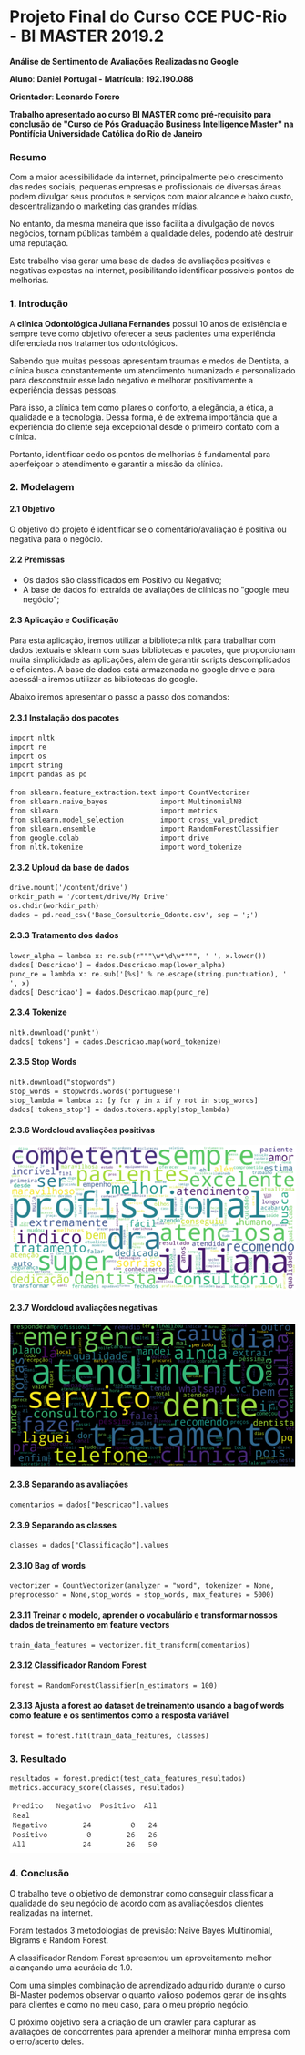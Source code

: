 # Projeto Final do Curso CCE PUC-Rio - BI MASTER 2019.2

**Análise de Sentimento de Avaliações Realizadas no Google**

**Aluno**: **Daniel Portugal** **-** **Matrícula**: **192.190.088**

**Orientador**: **Leonardo Forero**

**Trabalho apresentado ao curso BI MASTER como pré-requisito para conclusão de "Curso de Pós Graduação Business Intelligence Master" na Pontifícia Universidade Católica do Rio de Janeiro**


### **Resumo**

Com a maior acessibilidade da internet, principalmente pelo crescimento das redes sociais, pequenas empresas e profissionais de diversas áreas podem divulgar seus produtos e serviços com maior alcance e baixo custo, descentralizando o marketing das grandes mídias.

No entanto, da mesma maneira que isso facilita a divulgação de novos negócios, tornam públicas também a qualidade deles, podendo até destruir uma reputação.  

Este trabalho visa gerar uma base de dados de avaliações positivas e negativas expostas na internet, posibilitando identificar possíveis pontos 
de melhorias.

### **1. Introdução**

A **clínica Odontológica Juliana Fernandes** possui 10 anos de existência e sempre teve como objetivo oferecer a seus pacientes uma experiência diferenciada nos tratamentos odontológicos. 

Sabendo que muitas pessoas apresentam traumas e medos de Dentista, a clínica busca constantemente um atendimento humanizado e personalizado para desconstruir esse lado negativo e melhorar positivamente a experiência dessas pessoas. 

Para isso, a clínica tem como pilares o conforto, a elegância, a ética, a qualidade e a tecnologia. Dessa forma, é de extrema importância que a experiência do cliente seja excepcional desde o primeiro contato com a clínica. 

Portanto, identificar cedo os pontos de melhorias é fundamental para aperfeiçoar o atendimento e garantir a missão da clínica. 

### **2. Modelagem**

#### **2.1 Objetivo**

O objetivo do projeto é identificar se o comentário/avaliação é positiva ou negativa para o negócio.

#### **2.2 Premissas**

- Os dados são classificados em Positivo ou Negativo;
- A base de dados foi extraída de avaliações de clínicas no "google meu negócio";

#### **2.3 Aplicação e Codificação** 

Para esta aplicação, iremos utilizar a biblioteca nltk para trabalhar com dados textuais e sklearn com suas bibliotecas e pacotes, que proporcionam muita simplicidade as aplicações, além de garantir scripts descomplicados e eficientes. A base de dados está armazenada no google drive e para acessál-a iremos utilizar as bibliotecas do google.

Abaixo iremos apresentar o passo a passo dos comandos:

#### **2.3.1 Instalação dos pacotes** 

    import nltk
    import re
    import os
    import string
    import pandas as pd    

    from sklearn.feature_extraction.text import CountVectorizer
    from sklearn.naive_bayes             import MultinomialNB
    from sklearn                         import metrics
    from sklearn.model_selection         import cross_val_predict
    from sklearn.ensemble                import RandomForestClassifier
    from google.colab                    import drive
    from nltk.tokenize                   import word_tokenize

#### **2.3.2 Uploud da base de dados** 

    drive.mount('/content/drive')
    orkdir_path = '/content/drive/My Drive'
    os.chdir(workdir_path)
    dados = pd.read_csv('Base_Consultorio_Odonto.csv', sep = ';')

#### **2.3.3 Tratamento dos dados** 

    lower_alpha = lambda x: re.sub(r"""\w*\d\w*""", ' ', x.lower())
    dados['Descricao'] = dados.Descricao.map(lower_alpha)
    punc_re = lambda x: re.sub('[%s]' % re.escape(string.punctuation), ' ', x)
    dados['Descricao'] = dados.Descricao.map(punc_re)
    
#### **2.3.4 Tokenize**     

    nltk.download('punkt')
    dados['tokens'] = dados.Descricao.map(word_tokenize)

#### **2.3.5 Stop Words**     

    nltk.download("stopwords")
    stop_words = stopwords.words('portuguese')
    stop_lambda = lambda x: [y for y in x if y not in stop_words]
    dados['tokens_stop'] = dados.tokens.apply(stop_lambda)

#### **2.3.6 Wordcloud avaliações positivas** 

![Wordcloud](https://github.com/danielportugalHTW/PROJ_BI_MASTER/blob/main/positive.PNG)

#### **2.3.7 Wordcloud avaliações negativas**  

![Wordcloud](https://github.com/danielportugalHTW/PROJ_BI_MASTER/blob/main/negative.PNG)

#### **2.3.8 Separando as avaliações**  

    comentarios = dados["Descricao"].values

#### **2.3.9 Separando as classes**  

    classes = dados["Classificação"].values
    
#### **2.3.10 Bag of words**      

    vectorizer = CountVectorizer(analyzer = "word", tokenizer = None, preprocessor = None,stop_words = stop_words, max_features = 5000)

#### **2.3.11 Treinar o modelo, aprender o vocabulário e transformar nossos dados de treinamento em feature vectors**    

    train_data_features = vectorizer.fit_transform(comentarios)    
    
#### **2.3.12 Classificador Random Forest**        

    forest = RandomForestClassifier(n_estimators = 100)
    
 #### **2.3.13 Ajusta a forest ao dataset de treinamento usando a bag of words como feature e os sentimentos como a resposta variável**   
 
    forest = forest.fit(train_data_features, classes)
    
### **3. Resultado**     

    resultados = forest.predict(test_data_features_resultados)
    metrics.accuracy_score(classes, resultados)
    
![Confusion](https://github.com/danielportugalHTW/PROJ_BI_MASTER/blob/main/confusion.PNG)
    
### **4. Conclusão**         

O trabalho teve o objetivo de demonstrar como conseguir classificar a qualidade do seu negócio de acordo com as avaliaçõesdos clientes realizadas na internet.

Foram testados 3 metodologias de previsão: Naive Bayes Multinomial, Bigrams e Random Forest.

A classificador Random Forest apresentou um aproveitamento melhor alcançando uma acurácia de 1.0.

Com uma simples combinação de aprendizado adquirido durante o curso Bi-Master podemos observar o quanto valioso podemos gerar de insights para clientes e como no meu caso, para o meu próprio negócio.

O próximo objetivo será a criação de um crawler para capturar as avaliações de concorrentes para aprender a melhorar minha empresa com o erro/acerto deles.











